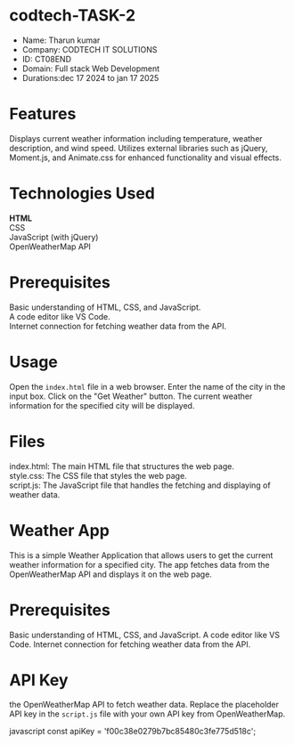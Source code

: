 # codtech-TASK-2
* Name: Tharun kumar
* Company: CODTECH IT SOLUTIONS
* ID: CT08END
* Domain: Full stack Web Development
* Durations:dec 17 2024 to jan 17 2025

# Features

 Displays current weather information including temperature, weather description, and wind speed.
 Utilizes external libraries such as jQuery, Moment.js, and Animate.css for enhanced functionality and visual effects.

# Technologies Used

 **HTML**<br>
 CSS<br>
 JavaScript (with jQuery)<br>
 OpenWeatherMap API<br>

# Prerequisites
 Basic understanding of HTML, CSS, and JavaScript.<br>
 A code editor like VS Code.<br>
 Internet connection for fetching weather data from the API.<br>
 
# Usage

   Open the `index.html` file in a web browser.
   Enter the name of the city in the input box.
   Click on the "Get Weather" button.
   The current weather information for the specified city will be displayed.

# Files

  index.html: The main HTML file that structures the web page.<br>
  style.css: The CSS file that styles the web page.<br>
  script.js: The JavaScript file that handles the fetching and displaying of weather data.<br>

# Weather App

This is a simple Weather Application that allows users to get the current weather information for a specified city. The app fetches data from the OpenWeatherMap API and displays it on the web page.

# Prerequisites
 Basic understanding of HTML, CSS, and JavaScript.
 A code editor like VS Code.
 Internet connection for fetching weather data from the API.

# API Key
 the OpenWeatherMap API to fetch weather data. Replace the placeholder API key in the `script.js` file with your own API key from OpenWeatherMap.

javascript
const apiKey = 'f00c38e0279b7bc85480c3fe775d518c';

